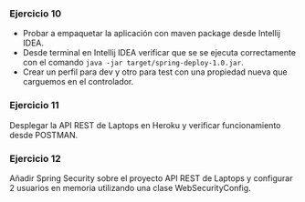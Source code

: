 ### Ejercicio 10

* Probar a empaquetar la aplicación con maven package desde Intellij IDEA.
* Desde terminal en Intellij IDEA verificar que se se ejecuta correctamente con el comando
 `java -jar target/spring-deploy-1.0.jar`.
* Crear un perfil para dev y otro para test con una propiedad nueva que carguemos en el controlador.

### Ejercicio 11

Desplegar la API REST de Laptops en Heroku y verificar funcionamiento desde POSTMAN.

### Ejercicio 12

Añadir Spring Security sobre el proyecto API REST de Laptops y configurar 2 usuarios en memoria utilizando una clase WebSecurityConfig.